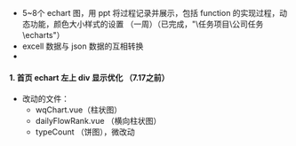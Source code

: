 - 5~8个 echart 图，用 ppt 将过程记录并展示，包括 function 的实现过程，动态功能，颜色大小样式的设置 （一周）（已完成，"\任务项目\公司任务\echarts"）
- excell 数据与 json 数据的互相转换
- 



#### 1. 首页 echart 左上 div 显示优化  （7.17之前）

- 改动的文件：
  - wqChart.vue（柱状图）
  - dailyFlowRank.vue （横向柱状图）
  - typeCount （饼图），微改动